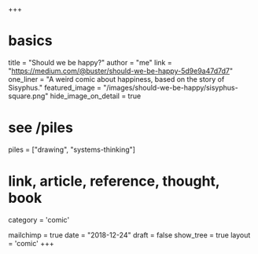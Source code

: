 +++
# basics
title 							 = "Should we be happy?"
author 							 = "me"
link 								 = "https://medium.com/@buster/should-we-be-happy-5d9e9a47d7d7"
one_liner 					 = "A weird comic about happiness, based on the story of Sisyphus."
featured_image 			 = "/images/should-we-be-happy/sisyphus-square.png"
hide_image_on_detail = true

# see /piles
piles 							 = ["drawing", "systems-thinking"]

# link, article, reference, thought, book
category  		 			 = 'comic' 

mailchimp 					 = true
date 								 = "2018-12-24"
draft 							 = false
show_tree 					 = true
layout 							 = 'comic'
+++

